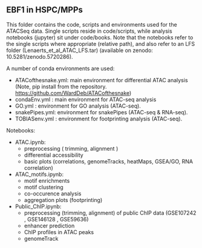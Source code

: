 ## EBF1 in HSPC/MPPs

This folder contains the code, scripts and environments used for the ATACSeq data.
Single scripts reside in code/scripts, while analysis notebooks (jupyter) sit under code/books.
Note that the notebooks refer to the single scripts where appropriate (relative path), and also refer to an LFS folder (Lenaerts_et_al_ATAC_LFS.tar) (available on zenodo: 10.5281/zenodo.5720286).

A number of conda environments are used:
  - ATACofthesnake.yml: main environment for differential ATAC analysis (Note, pip install from the repository. https://github.com/WardDeb/ATACofthesnake)
  - condaEnv.yml : main environment for ATAC-seq analysis
  - GO.yml : environment for GO analysis (ATAC-seq).
  - snakePipes.yml: environment for snakePipes (ATAC-seq & RNA-seq).
  - TOBIASenv.yml : environment for footprinting analysis (ATAC-seq).

Notebooks:
  - ATAC.ipynb:  
    - preprocessing ( trimming, alignment )
    - differential accessibility
    - basic plots (correlations, genomeTracks, heatMaps, GSEA/GO, RNA correlation)
  - ATAC_motifs.ipynb:  
    - motif enrichments
    - motif clustering
    - co-occurence analysis
    - aggregation plots (footprinting)
  - Public_ChIP.ipynb:  
    - preprocessing (trimming, alignment) of public ChIP data (GSE107242 , GSE146128 , GSE59636)
    - enhancer prediction
    - ChIP profiles in ATAC peaks
    - genomeTrack
